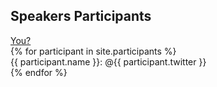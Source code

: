 <section class="main-content text-center">
  <h2><a name="participants"></a><span class='text-line-through'>Speakers</span> Participants</h2>
     <div class="participant">
        <div class="name"><a href="https://github.com/rinkkasatiainen/codefreeze.fi">You?</a></div>
     </div>
  {% for participant in site.participants  %}	
      <div class="participant">
      <div> <span class="name">{{ participant.name }}</span>: @{{ participant.twitter }}</div> 
  {% endfor %}
</section>


